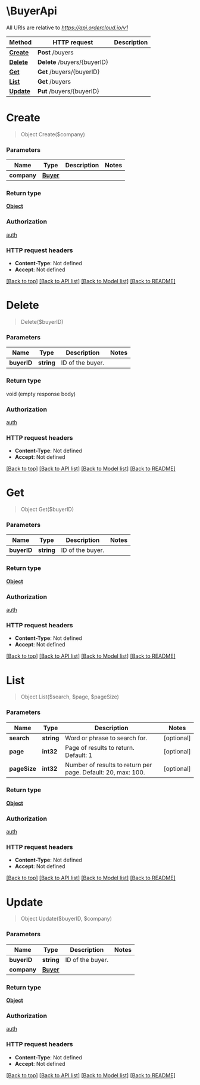 # \BuyerApi

All URIs are relative to *https://api.ordercloud.io/v1*

Method | HTTP request | Description
------------- | ------------- | -------------
[**Create**](BuyerApi.md#Create) | **Post** /buyers | 
[**Delete**](BuyerApi.md#Delete) | **Delete** /buyers/{buyerID} | 
[**Get**](BuyerApi.md#Get) | **Get** /buyers/{buyerID} | 
[**List**](BuyerApi.md#List) | **Get** /buyers | 
[**Update**](BuyerApi.md#Update) | **Put** /buyers/{buyerID} | 


# **Create**
> Object Create($company)




### Parameters

Name | Type | Description  | Notes
------------- | ------------- | ------------- | -------------
 **company** | [**Buyer**](Buyer.md)|  | 

### Return type

[**Object**](object.md)

### Authorization

[auth](../README.md#auth)

### HTTP request headers

 - **Content-Type**: Not defined
 - **Accept**: Not defined

[[Back to top]](#) [[Back to API list]](../README.md#documentation-for-api-endpoints) [[Back to Model list]](../README.md#documentation-for-models) [[Back to README]](../README.md)

# **Delete**
> Delete($buyerID)




### Parameters

Name | Type | Description  | Notes
------------- | ------------- | ------------- | -------------
 **buyerID** | **string**| ID of the buyer. | 

### Return type

void (empty response body)

### Authorization

[auth](../README.md#auth)

### HTTP request headers

 - **Content-Type**: Not defined
 - **Accept**: Not defined

[[Back to top]](#) [[Back to API list]](../README.md#documentation-for-api-endpoints) [[Back to Model list]](../README.md#documentation-for-models) [[Back to README]](../README.md)

# **Get**
> Object Get($buyerID)




### Parameters

Name | Type | Description  | Notes
------------- | ------------- | ------------- | -------------
 **buyerID** | **string**| ID of the buyer. | 

### Return type

[**Object**](object.md)

### Authorization

[auth](../README.md#auth)

### HTTP request headers

 - **Content-Type**: Not defined
 - **Accept**: Not defined

[[Back to top]](#) [[Back to API list]](../README.md#documentation-for-api-endpoints) [[Back to Model list]](../README.md#documentation-for-models) [[Back to README]](../README.md)

# **List**
> Object List($search, $page, $pageSize)




### Parameters

Name | Type | Description  | Notes
------------- | ------------- | ------------- | -------------
 **search** | **string**| Word or phrase to search for. | [optional] 
 **page** | **int32**| Page of results to return. Default: 1 | [optional] 
 **pageSize** | **int32**| Number of results to return per page. Default: 20, max: 100. | [optional] 

### Return type

[**Object**](object.md)

### Authorization

[auth](../README.md#auth)

### HTTP request headers

 - **Content-Type**: Not defined
 - **Accept**: Not defined

[[Back to top]](#) [[Back to API list]](../README.md#documentation-for-api-endpoints) [[Back to Model list]](../README.md#documentation-for-models) [[Back to README]](../README.md)

# **Update**
> Object Update($buyerID, $company)




### Parameters

Name | Type | Description  | Notes
------------- | ------------- | ------------- | -------------
 **buyerID** | **string**| ID of the buyer. | 
 **company** | [**Buyer**](Buyer.md)|  | 

### Return type

[**Object**](object.md)

### Authorization

[auth](../README.md#auth)

### HTTP request headers

 - **Content-Type**: Not defined
 - **Accept**: Not defined

[[Back to top]](#) [[Back to API list]](../README.md#documentation-for-api-endpoints) [[Back to Model list]](../README.md#documentation-for-models) [[Back to README]](../README.md)

